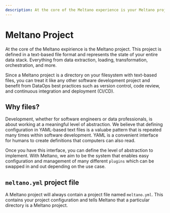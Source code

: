 ```yaml
---
description: At the core of the Meltano experience is your Meltano project, which represents the single source of truth regarding your ELT pipelines.
---
```


# Meltano Project

At the core of the Meltano expirience is the Meltano project.
This project is defined in a text-based file format and represents the 
state of your entire data stack. Everything from data extraction, loading,
transformation, orchestration, and more. 

Since a Meltano project is a directory on your filesystem with 
text-based files, you can treat it like any other software development project
and benefit from DataOps best practices such as version control, code review,
and continuous integration and deployment (CI/CD).

## Why files?

Development, whether for software engineers or data professionals, is
about working at a meaningful level of abstraction. We believe that defining
configuration in YAML-based text files is a valuabe pattern that is repeated
many times within software development. YAML is a convenient interface for 
humans to create definitions that computers can also read. 

Once you have this interface, you can define the level of abstraction to
implement. With Meltano, we aim to be the system that enables easy configuration 
and management of many different `plugins` which can be swapped in and out
depending on the use case. 

## `meltano.yml` project file

A Meltano project will always contain a project file named `meltano.yml`.
This contains your project configuration and tells Meltano that a particular directory is a Meltano project.

